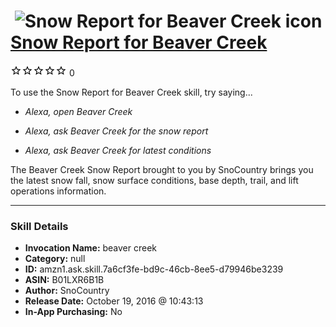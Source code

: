 # &nbsp;<img src="skill_icon" alt="Snow Report for Beaver Creek icon" width="36"> [Snow Report for Beaver Creek](http://alexa.amazon.com/#skills/amzn1.ask.skill.7a6cf3fe-bd9c-46cb-8ee5-d79946be3239)
![0 stars](../../images/ic_star_border_black_18dp_1x.png)![0 stars](../../images/ic_star_border_black_18dp_1x.png)![0 stars](../../images/ic_star_border_black_18dp_1x.png)![0 stars](../../images/ic_star_border_black_18dp_1x.png)![0 stars](../../images/ic_star_border_black_18dp_1x.png) 0

To use the Snow Report for Beaver Creek skill, try saying...

* *Alexa, open Beaver Creek*

* *Alexa, ask Beaver Creek for the snow report*

* *Alexa, ask Beaver Creek for latest conditions*

The Beaver Creek Snow Report brought to you by SnoCountry brings you the latest snow fall, snow surface conditions,  base depth, trail, and lift operations information.

***

### Skill Details

* **Invocation Name:** beaver creek
* **Category:** null
* **ID:** amzn1.ask.skill.7a6cf3fe-bd9c-46cb-8ee5-d79946be3239
* **ASIN:** B01LXR6B1B
* **Author:** SnoCountry
* **Release Date:** October 19, 2016 @ 10:43:13
* **In-App Purchasing:** No
